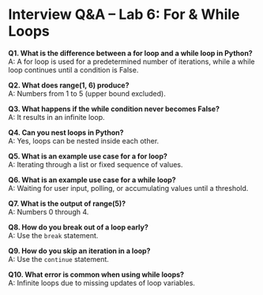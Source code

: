 # Interview Q&A – Lab 6: For & While Loops

**Q1. What is the difference between a for loop and a while loop in Python?**  
A: A for loop is used for a predetermined number of iterations, while a while loop continues until a condition is False.

**Q2. What does range(1, 6) produce?**  
A: Numbers from 1 to 5 (upper bound excluded).

**Q3. What happens if the while condition never becomes False?**  
A: It results in an infinite loop.

**Q4. Can you nest loops in Python?**  
A: Yes, loops can be nested inside each other.

**Q5. What is an example use case for a for loop?**  
A: Iterating through a list or fixed sequence of values.

**Q6. What is an example use case for a while loop?**  
A: Waiting for user input, polling, or accumulating values until a threshold.

**Q7. What is the output of range(5)?**  
A: Numbers 0 through 4.

**Q8. How do you break out of a loop early?**  
A: Use the `break` statement.

**Q9. How do you skip an iteration in a loop?**  
A: Use the `continue` statement.

**Q10. What error is common when using while loops?**  
A: Infinite loops due to missing updates of loop variables.
